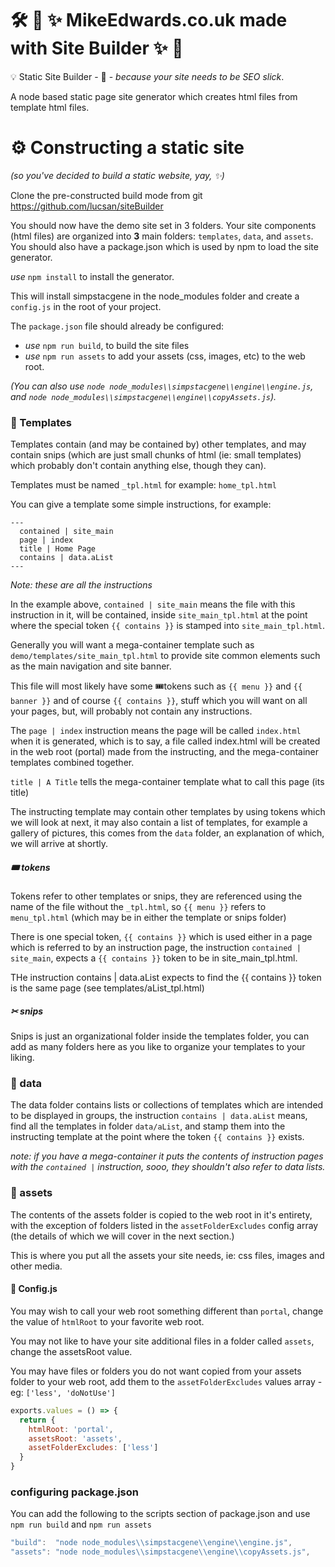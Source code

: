 # 🛠 💎 ✨ MikeEdwards.co.uk made with Site Builder ✨ 💎

💡 Static Site Builder - 💎 - _because your site needs to be SEO slick_.

A node based static page site generator which creates html files from template html files.

# ⚙ Constructing a static site

_(so you've decided to build a static website, yay, ✨)_

Clone the pre-constructed build mode from git https://github.com/lucsan/siteBuilder

You should now have the demo site set in 3 folders. Your site components (html files) are organized into __3__ main folders: `templates`, `data`, and `assets`. You should also have a package.json which is used by npm to load the site generator.

 _use_ `npm install` to install the generator.

This will install simpstacgene in the node_modules folder and create a `config.js` in the root of your project.

The `package.json` file should already be configured:
- _use_ `npm run build`,  to build the site files
- _use_ `npm run assets` to add your assets (css, images, etc) to the web root.

_(You can also use `node node_modules\\simpstacgene\\engine\\engine.js`, and `node node_modules\\simpstacgene\\engine\\copyAssets.js`)._

### 🧬 Templates

Templates contain (and may be contained by) other templates, and may contain snips (which are just small chunks of html (ie: small templates) which probably don't contain anything else, though they can).

Templates must be named `_tpl.html` for example: `home_tpl.html`

You can give a template some simple instructions, for example:

```
---
  contained | site_main
  page | index
  title | Home Page
  contains | data.aList
---
```
_Note: these are all the instructions_

In the example above, `contained | site_main` means the file with this instruction in it, will be contained, inside `site_main_tpl.html` at the point where the special token `{{ contains }}` is stamped into `site_main_tpl.html`.

Generally you will want a mega-container template such as `demo/templates/site_main_tpl.html` to provide site common elements such as the main navigation and site banner.

This file will most likely have some 🎟tokens such as `{{ menu }}` and `{{ banner }}` and of course `{{ contains }}`, stuff which you will want on all your pages, but, will probably not contain any instructions.

The `page | index` instruction means the page will be called `index.html` when it is generated, which is to say, a file called index.html will be created in the web root (portal) made from the instructing, and the mega-container templates combined together.

`title | A Title` tells the mega-container template what to call this page (its title)

The instructing template may contain other templates by using tokens which we will look at next, it may also contain a list of templates, for example a gallery of pictures, this comes from the `data` folder, an explanation of which, we will arrive at shortly.

##### 🎟 tokens

Tokens refer to other templates or snips, they are referenced using the name of the file without the `_tpl.html`, so `{{ menu }}` refers to `menu_tpl.html` (which may be in either the template or snips folder)

There is one special token, `{{ contains }}` which is used either in a page which is referred to by an instruction page, the instruction `contained | site_main`, expects a `{{ contains }}` token to be in site_main_tpl.html.

THe instruction contains | data.aList expects to find the {{ contains }} token is the same page (see templates/aList_tpl.html)

##### ✂ snips

Snips is just an organizational folder inside the templates folder, you can add as many folders here as you like to organize your templates to your liking.

### 🧺 data

The data folder contains lists or collections of templates which are intended to be displayed in groups, the instruction `contains | data.aList` means, find all the templates in folder `data/aList`, and  stamp them into the instructing template at the point where the token `{{ contains }}` exists.

_note: if you have a mega-container it puts the contents of instruction pages with the `contained |` instruction, sooo, they shouldn't also refer to data lists._

### 🎎 assets

The contents of the assets folder is copied to the web root in it's entirety, with the exception of folders listed in the `assetFolderExcludes` config array (the details of which we will cover in the next section.)

This is where you put all the assets your site needs, ie: css files, images and other media.

#### 📃 Config.js

You may wish to call your web root something different than `portal`, change the value of `htmlRoot` to your favorite web root.

You may not like to have your site additional files in a folder called `assets`, change the assetsRoot value.

You may have files or folders you do not want copied from your assets folder to your web root, add them to the `assetFolderExcludes` values array - eg: `['less', 'doNotUse']`
```javascript
exports.values = () => {
  return {
    htmlRoot: 'portal',
    assetsRoot: 'assets',
    assetFolderExcludes: ['less']
  }
}
```

### configuring package.json

You can add the following to the scripts section of package.json and use `npm run build` and `npm run assets`

```javascript
"build":  "node node_modules\\simpstacgene\\engine\\engine.js",
"assets": "node node_modules\\simpstacgene\\engine\\copyAssets.js",
```
